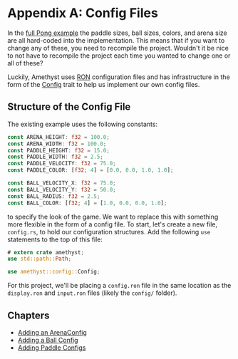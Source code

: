 # Appendix A: Config Files

In the [full Pong example][pong] the paddle sizes, ball sizes, colors, and arena size are all hard-coded
into the implementation. This means that if you want to change any of these, you need to recompile the
project. Wouldn't it be nice to not have to recompile the project each time you wanted to change one or all
of these?

Luckily, Amethyst uses [RON] configuration files and has infrastructure in the form of the
[Config] trait to help us implement our own config files.

## Structure of the Config File

The existing example uses the following constants:

```rust
const ARENA_HEIGHT: f32 = 100.0;
const ARENA_WIDTH: f32 = 100.0;
const PADDLE_HEIGHT: f32 = 15.0;
const PADDLE_WIDTH: f32 = 2.5;
const PADDLE_VELOCITY: f32 = 75.0;
const PADDLE_COLOR: [f32; 4] = [0.0, 0.0, 1.0, 1.0];

const BALL_VELOCITY_X: f32 = 75.0;
const BALL_VELOCITY_Y: f32 = 50.0;
const BALL_RADIUS: f32 = 2.5;
const BALL_COLOR: [f32; 4] = [1.0, 0.0, 0.0, 1.0];
```

to specify the look of the game. We want to replace this with something more flexible in the form of a config
file. To start, let's create a new file, `config.rs`, to hold our configuration structures. Add the following
`use` statements to the top of this file:

```rust
# extern crate amethyst;
use std::path::Path;

use amethyst::config::Config;
```

For this project, we'll be placing a `config.ron` file in the same location as the `display.ron` and
`input.ron` files (likely the `config/` folder).

## Chapters

- [Adding an ArenaConfig][0]
- [Adding a Ball Config][1]
- [Adding Paddle Configs][2]

[0]: ./a_config_files/arena_config.html
[1]: ./a_config_files/ball_config.html
[2]: ./a_config_files/paddle_configs.html
[config]: https://docs.amethyst.rs/master/amethyst_config/trait.Config.html
[pong]: https://github.com/amethyst/amethyst/tree/master/examples/pong_tutorial_06
[ron]: https://docs.rs/ron/~0.5/ron/
